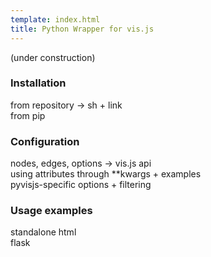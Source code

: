 ```yaml
---
template: index.html
title: Python Wrapper for vis.js
---
```


(under construction)  
### Installation
from repository -> sh + link  
from pip  

### Configuration
nodes, edges, options -> vis.js api  
using attributes through **kwargs + examples  
pyvisjs-specific options + filtering  

### Usage examples
standalone html  
flask


